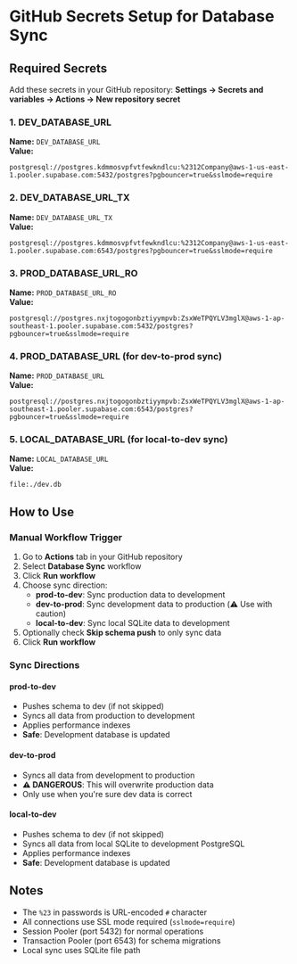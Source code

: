 # GitHub Secrets Setup for Database Sync

## Required Secrets

Add these secrets in your GitHub repository: **Settings → Secrets and variables → Actions → New repository secret**

### 1. DEV_DATABASE_URL
**Name:** `DEV_DATABASE_URL`  
**Value:** 
```
postgresql://postgres.kdmmosvpfvtfewkndlcu:%2312Company@aws-1-us-east-1.pooler.supabase.com:5432/postgres?pgbouncer=true&sslmode=require
```

### 2. DEV_DATABASE_URL_TX
**Name:** `DEV_DATABASE_URL_TX`  
**Value:**
```
postgresql://postgres.kdmmosvpfvtfewkndlcu:%2312Company@aws-1-us-east-1.pooler.supabase.com:6543/postgres?pgbouncer=true&sslmode=require
```

### 3. PROD_DATABASE_URL_RO
**Name:** `PROD_DATABASE_URL_RO`  
**Value:**
```
postgresql://postgres.nxjtogogonbztiyympvb:ZsxWeTPQYLV3mglX@aws-1-ap-southeast-1.pooler.supabase.com:5432/postgres?pgbouncer=true&sslmode=require
```

### 4. PROD_DATABASE_URL (for dev-to-prod sync)
**Name:** `PROD_DATABASE_URL`  
**Value:**
```
postgresql://postgres.nxjtogogonbztiyympvb:ZsxWeTPQYLV3mglX@aws-1-ap-southeast-1.pooler.supabase.com:6543/postgres?pgbouncer=true&sslmode=require
```

### 5. LOCAL_DATABASE_URL (for local-to-dev sync)
**Name:** `LOCAL_DATABASE_URL`  
**Value:**
```
file:./dev.db
```

## How to Use

### Manual Workflow Trigger
1. Go to **Actions** tab in your GitHub repository
2. Select **Database Sync** workflow
3. Click **Run workflow**
4. Choose sync direction:
   - **prod-to-dev**: Sync production data to development
   - **dev-to-prod**: Sync development data to production (⚠️ Use with caution)
   - **local-to-dev**: Sync local SQLite data to development
5. Optionally check **Skip schema push** to only sync data
6. Click **Run workflow**

### Sync Directions

#### prod-to-dev
- Pushes schema to dev (if not skipped)
- Syncs all data from production to development
- Applies performance indexes
- **Safe**: Development database is updated

#### dev-to-prod
- Syncs all data from development to production
- **⚠️ DANGEROUS**: This will overwrite production data
- Only use when you're sure dev data is correct

#### local-to-dev
- Pushes schema to dev (if not skipped)
- Syncs all data from local SQLite to development PostgreSQL
- Applies performance indexes
- **Safe**: Development database is updated

## Notes
- The `%23` in passwords is URL-encoded `#` character
- All connections use SSL mode required (`sslmode=require`)
- Session Pooler (port 5432) for normal operations
- Transaction Pooler (port 6543) for schema migrations
- Local sync uses SQLite file path
